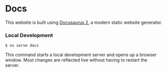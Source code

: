 # Docs

This website is built using [Docusaurus 2](https://docusaurus.io/), a modern static website generator.

### Local Development

```
$ nx serve docs
```

This command starts a local development server and opens up a browser window. Most changes are reflected live without having to restart the server.
